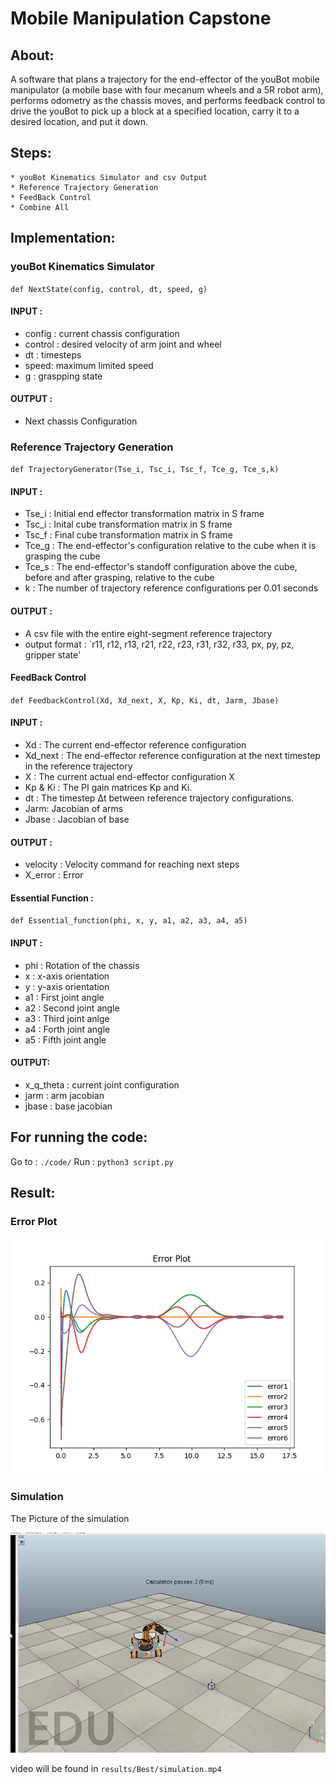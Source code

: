 # Mobile Manipulation Capstone

## About:

A software that plans a trajectory for the end-effector of the youBot mobile manipulator (a mobile base with four mecanum wheels and a 5R robot arm), performs odometry as the chassis moves, and performs feedback control to drive the youBot to pick up a block at a specified location, carry it to a desired location, and put it down.

## Steps:
    * youBot Kinematics Simulator and csv Output
    * Reference Trajectory Generation
    * FeedBack Control
    * Combine All

## Implementation:

### youBot Kinematics Simulator
`def NextState(config, control, dt, speed, g)`

#### INPUT :
 * config : current chassis configuration
 * control : desired velocity of arm joint and wheel
 * dt : timesteps
* speed: maximum limited speed
 * g : graspping state
    
#### OUTPUT : 
* Next chassis Configuration

### Reference Trajectory Generation
`def TrajectoryGenerator(Tse_i, Tsc_i, Tsc_f, Tce_g, Tce_s,k)`

#### INPUT :
* Tse_i : Initial end effector transformation matrix in S frame
* Tsc_i : Inital cube transformation matrix in S frame
* Tsc_f : Final cube transformation matrix in S frame
* Tce_g : The end-effector's configuration relative to the cube when it is grasping the cube
* Tce_s : The end-effector's standoff configuration above the cube, before and after grasping, relative to the cube
* k : The number of trajectory reference configurations per 0.01 seconds

#### OUTPUT :
* A csv file with the entire eight-segment reference trajectory
* output format : `r11, r12, r13, r21, r22, r23, r31, r32, r33, px, py, pz, gripper state'

#### FeedBack Control
`def FeedbackControl(Xd, Xd_next, X, Kp, Ki, dt, Jarm, Jbase)`

#### INPUT :
* Xd : The current end-effector reference configuration
* Xd_next : The end-effector reference configuration at the next timestep in the reference trajectory
* X : The current actual end-effector configuration X
* Kp & Ki : The PI gain matrices Kp and Ki.
* dt : The timestep Δt between reference trajectory configurations.
* Jarm: Jacobian of arms
* Jbase : Jacobian of base

#### OUTPUT :
* velocity : Velocity command for reaching next steps
* X_error : Error 

#### Essential Function :
`def Essential_function(phi, x, y, a1, a2, a3, a4, a5)`
         
#### INPUT :
* phi : Rotation of the chassis
* x : x-axis orientation
* y : y-axis orientation
* a1 : First joint angle
* a2 : Second joint angle
* a3 : Third joint anlge
* a4 : Forth joint angle
* a5 : Fifth joint angle
            
#### OUTPUT: 
* x_q_theta : current joint configuration
* jarm : arm jacobian
* jbase : base jacobian

## For running the code:
Go to : `./code/`
Run : `python3 script.py`

## Result:

### Error Plot

![errorplot](https://github.com/MarzanShuvo/Mobile-Manipulator-Capstone-Project/blob/main/results/Best/error.png)

### Simulation
The Picture of the simulation

![Video](https://github.com/MarzanShuvo/Mobile-Manipulator-Capstone-Project/blob/main/results/Best/simulation_.png)

video will be found in
`results/Best/simulation.mp4`
